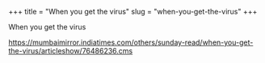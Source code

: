 +++
title = "When you get the virus"
slug = "when-you-get-the-virus"
+++

When you get the virus

https://mumbaimirror.indiatimes.com/others/sunday-read/when-you-get-the-virus/articleshow/76486236.cms
